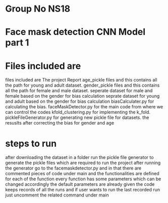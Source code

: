 # Group No NS18
# Face mask detection CNN Model part 1


# Files included are
files included are
The project Report
age_pickle files and this contains all the path for young and adult dataset.
gender_pickle files and this contains all the path for female and male dataset.
seperate dataset for male and female based on the gender for bias calculation
seprate dataset for young and adult based on the gender for bias calculation
biasCalculater.py for calculating the bias.
faceMaskDetector.py for the main code from where we can control the codes
kfold_clustering.py for implementing the k_fold.
pickleFileGenerator.py for generating new pickle file for datasets.
the resuslts after correcting the bias for gender and age 


# steps to run
after downloading the dataset in a folder
run the pickle file generator to generate the pickle files which are required to run the project
after running the generator go to the facemaskdetector.py and in that there are commented pieces of code under main
and the functionalities are defined for each of the function
every function has some parameters which can be changed accordingly
the default parameters are already given
the code keeps records of all the runs and if user wants to run the last recorded run just uncomment the related command under main
